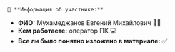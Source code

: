     📌 **Информация об участнике:**

- **ФИО:** Мухамеджанов Евгений Михайлович 👱‍♂️  
- **Кем работаете:** оператор ПК 💻  
- **Все ли было понятно изложено в материале:** ✅
